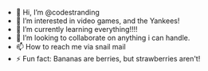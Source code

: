 - 👋 Hi, I’m @codestranding
- 👀 I’m interested in video games, and the Yankees!
- 🌱 I’m currently learning everything!!!!
- 💞️ I’m looking to collaborate on anything i can handle.
- 📫 How to reach me via snail mail 
- ⚡ Fun fact: Bananas are berries, but strawberries aren't!

<!---
codestranding/codestranding is a ✨ special ✨ repository because its `README.md` (this file) appears on your GitHub profile.
You can click the Preview link to take a look at your changes.
--->
